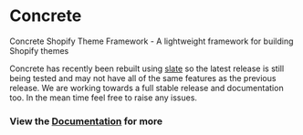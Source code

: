 # Concrete

Concrete Shopify Theme Framework - A lightweight framework for building Shopify themes

Concrete has recently been rebuilt using [slate](https://shopify.github.io/slate/) so the latest release is still being tested and may not have all of the same features as the previous release. We are working towards a full stable release and documentation too. In the mean time feel free to raise any issues.

### View the [Documentation](https://elkfox.github.io/Concrete/) for more
